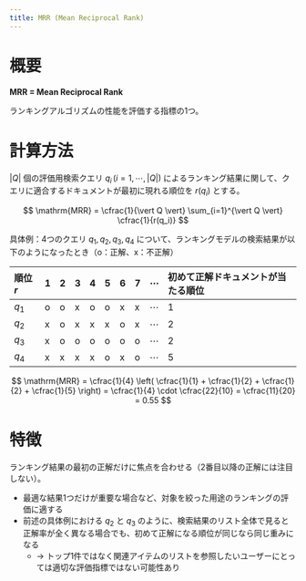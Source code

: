```yaml
---
title: MRR (Mean Reciprocal Rank)
---
```

# 概要

**MRR = Mean Reciprocal Rank**

ランキングアルゴリズムの性能を評価する指標の1つ。

# 計算方法

$\vert Q \vert$ 個の評価用検索クエリ $q_i\,(i=1,\cdots,\vert Q \vert)$ によるランキング結果に関して、クエリに適合するドキュメントが最初に現れる順位を $r(q_i)$ とする。

$$
\mathrm{MRR} = \cfrac{1}{\vert Q \vert} \sum_{i=1}^{\vert Q \vert} \cfrac{1}{r(q_i)}
$$

具体例：4つのクエリ $q_1,q_2,q_3,q_4$ について、ランキングモデルの検索結果が以下のようになったとき（o：正解、x：不正解）

| 順位 $r$ | 1 | 2 | 3 | 4 | 5 | 6 | 7 | $\cdots$ | 初めて正解ドキュメントが当たる順位 |
| :-- | :-- | :-- | :-- | :-- | :-- | :-- | :-- | :-- | :-- |
| $q_1$ | o | o | x | o | o | x | x | $\cdots$ | 1 |
| $q_2$ | x | o | x | x | x | o | x | $\cdots$ | 2 |
| $q_3$ | x | o | o | o | o | o | o | $\cdots$ | 2 |
| $q_4$ | x | x | x | x | o | x | o | $\cdots$ | 5 |

$$
\mathrm{MRR} = \cfrac{1}{4} \left(
    \cfrac{1}{1} + \cfrac{1}{2} + \cfrac{1}{2} + \cfrac{1}{5}
\right)
= \cfrac{1}{4} \cdot \cfrac{22}{10}
= \cfrac{11}{20} = 0.55
$$

# 特徴

ランキング結果の最初の正解だけに焦点を合わせる（2番目以降の正解には注目しない）。

- 最適な結果1つだけが重要な場合など、対象を絞った用途のランキングの評価に適する
- 前述の具体例における $q_2$ と $q_3$ のように、検索結果のリスト全体で見ると正解率が全く異なる場合でも、初めて正解になる順位が同じなら同じ重みになる
    - → トップ1件ではなく関連アイテムのリストを参照したいユーザーにとっては適切な評価指標ではない可能性あり
